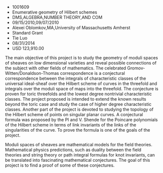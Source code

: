
* 1001609
* Enumerative geometry of Hilbert schemes
* DMS,ALGEBRA,NUMBER THEORY,AND COM
* 09/15/2010,09/07/2010
* Alexei Oblomkov,MA,University of Massachusetts Amherst
* Standard Grant
* Tie Luo
* 08/31/2014
* USD 123,910.00

The main objective of this project is to study the geometry of moduli spaces of
sheaves on low dimensional varieties and reveal possible connections of the
subject with other fields of mathematics. The celebrated Gromov-
Witten/Donaldson-Thomas correspondence is a conjectural correspondence between
the integrals of characteristic classes of the universal ideal-sheaf over the
Hilbert scheme of curves in the threefold and integrals over the moduli space of
maps into the threefold. The conjecture is proven for toric threefolds and the
lowest degree nontrivial characteristic classes. The project proposed is
intended to extend the known results beyond the toric case and study the case of
higher degree characteristic classes. Another part of the project is devoted to
studying the topology of the Hilbert scheme of points on singular planar curves.
A conjectural formula was proposed by the PI and V. Shende for the Poincare
polynomials of the Hilbert scheme in terms of link invariants of the links of
the singularities of the curve. To prove the formula is one of the goals of the
project.

Moduli spaces of sheaves are mathematical models for the field theories.
Mathematical physics predictions, such as duality between the field theories and
string theory or path integral formulas for knot invariants, can be translated
into fascinating mathematical conjectures. The goal of this project is to find a
proof of some of these conjectures.
